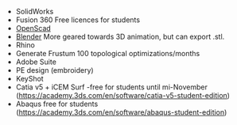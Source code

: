 * SolidWorks
* Fusion 360 Free licences for students
* [OpenScad](http://openscad.org/)
* [Blender](https://www.blender.org/) More geared towards 3D animation, but can export .stl.
* Rhino
* Generate Frustum 100 topological optimizations/months
* Adobe Suite
* PE design (embroidery)
* KeyShot
* Catia v5 + iCEM Surf -free for students until mi-November (https://academy.3ds.com/en/software/catia-v5-student-edition)
* Abaqus free for students (https://academy.3ds.com/en/software/abaqus-student-edition)
